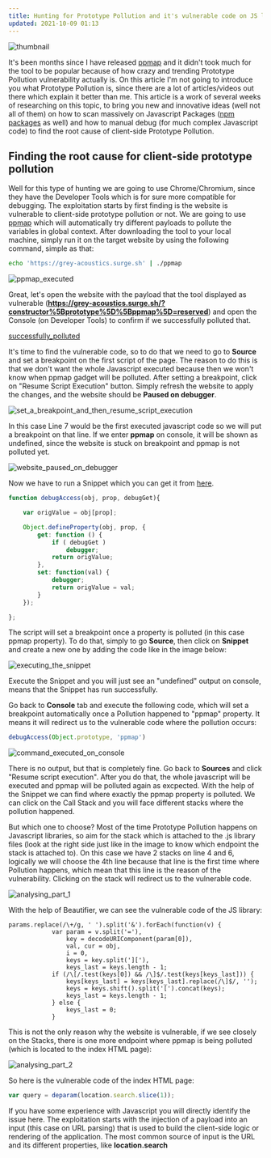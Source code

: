 ```yaml
---
title: Hunting for Prototype Pollution and it's vulnerable code on JS libraries
updated: 2021-10-09 01:13
---
```


![thumbnail](https://cdn-images-1.medium.com/max/800/1*-G7_0G_C7y9C0Z0pFCAJZg.jpeg)

It's been months since I have released [ppmap](https://github.com/kleiton0x00/ppmap) and it didn't took much for the tool to be popular because of how crazy and trending Prototype Pollution vulnerability actually is.
On this article I'm not going to introduce you what Prototype Pollution is, since there are a lot of articles/videos out there which explain it better than me. This article is a work of several weeks of researching on this topic, to bring you new and innovative ideas (well not all of them) on how to scan massively on Javascript Packages ([npm packages](https://www.npmjs.com/) as well)  and how to manual debug (for much complex Javascript code) to find the root cause of client-side Prototype Pollution.

## Finding the root cause for client-side prototype pollution

Well for this type of hunting we are going to use Chrome/Chromium, since they have the Developer Tools which is for sure more compatible for debugging.
The exploitation starts by first finding is the website is vulnerable to client-side prototype pollution or not. We are going to use [ppmap](https://github.com/kleiton0x00/ppmap) which will automatically try different payloads to pollute the variables in global context. After downloading the tool to your local machine, simply run it on the target website by using the following command, simple as that:

```bash
echo 'https://grey-acoustics.surge.sh' | ./ppmap
```

![ppmap_executed](https://cdn-images-1.medium.com/max/800/1*cTPFbvCDDCufj-_kff5Q4Q.png)

Great, let's open the website with the payload that the tool displayed as vulnerable (**https://grey-acoustics.surge.sh/?constructor%5Bprototype%5D%5Bppmap%5D=reserved**) and open the Console (on Developer Tools) to confirm if we successfully polluted that.

[successfully_polluted](https://cdn-images-1.medium.com/max/800/1*I4GivnOTXkXkcV9bklApKg.png)

It's time to find the vulnerable code, so to do that we need to go to **Source** and set a breakpoint on the first script of the page. The reason to do this is that we don't want the whole Javascript executed because then we won't know when ppmap gadget will be polluted. After setting a breakpoint, click on "Resume Script Execution" button. Simply refresh the website to apply the changes, and the website should be **Paused on debugger**.

![set_a_breakpoint_and_then_resume_script_execution](https://cdn-images-1.medium.com/max/800/1*052-ZnY-JWy6wiVfX_UGVQ.jpeg)

In this case Line 7 would be the first executed javascript code so we will put a breakpoint on that line. If we enter **ppmap** on console, it will be shown as undefined, since the website is stuck on breakpoint and ppmap is not polluted yet.

![website_paused_on_debugger](https://cdn-images-1.medium.com/max/800/1*qERXAJFeF7xwuSjsdFCSpg.png)

Now we have to run a Snippet which you can get it from [here](https://gist.githubusercontent.com/dmethvin/1676346/raw/24cde96c341e524dc8706104afbd0748752c7432/gistfile1.txt). 

```javascript
function debugAccess(obj, prop, debugGet){

    var origValue = obj[prop];

    Object.defineProperty(obj, prop, {
        get: function () {
            if ( debugGet )
                debugger;
            return origValue;
        },
        set: function(val) {
            debugger;
            return origValue = val;
        }
    });

};
```

The script will set a breakpoint once a property is polluted (in this case ppmap property). To do that, simply to go **Source**, then click on **Snippet** and create a new one by adding the code like in the image below:

![executing_the_snippet](https://cdn-images-1.medium.com/max/800/1*mjbBiLpC4YSjcTlOjg5pBw.png)

Execute the Snippet and you will just see an "undefined" output on console, means that the Snippet has run successfully. 

Go back to **Console** tab and execute the following code, which will set a breakpoint automatically once a Pollution happened to "ppmap" property. It means it will redirect us to the vulnerable code where the pollution occurs:

```javascript
debugAccess(Object.prototype, 'ppmap')
```

![command_executed_on_console](https://cdn-images-1.medium.com/max/800/1*qHi2lRA_At_cwZCqMSq-2A.jpeg)

There is no output, but that is completely fine. Go back to **Sources** and click "Resume script execution". After you do that, the whole javascript will be executed and ppmap will be polluted again as excpected. With the help of the Snippet we can find where exactly the ppmap property is polluted. We can click on the Call Stack and you will face different stacks where the pollution happened. 

But which one to choose? Most of the time Prototype Pollution happens on Javascript libraries, so aim for the stack which is attached to the .js library files (look at the right side just like in the image to know which endpoint the stack is attached to). On this case we have 2 stacks on line 4 and 6, logically we will choose the 4th line because that line is the first time where Pollution happens, which mean that this line is the reason of the vulnerability. Clicking on the stack will redirect us to the vulnerable code.

![analysing_part_1](https://cdn-images-1.medium.com/max/800/1*S8NBOl1a7f1zhJxlh-6g4w.jpeg)

With the help of Beautifier, we can see the vulnerable code of the JS library:

```
params.replace(/\+/g, ' ').split('&').forEach(function(v) {
            var param = v.split('='),
                key = decodeURIComponent(param[0]),
                val, cur = obj,
                i = 0,
                keys = key.split(']['),
                keys_last = keys.length - 1;
            if (/\[/.test(keys[0]) && /\]$/.test(keys[keys_last])) {
                keys[keys_last] = keys[keys_last].replace(/\]$/, '');
                keys = keys.shift().split('[').concat(keys);
                keys_last = keys.length - 1;
            } else {
                keys_last = 0;
            }
```

This is not the only reason why the website is vulnerable, if we see closely on the Stacks, there is one more endpoint where ppmap is being polluted (which is located to the index HTML page):

![analysing_part_2](https://cdn-images-1.medium.com/max/800/1*i_lq15EhvZRqb8GrF4_UEQ.jpeg)

So here is the vulnerable code of the index HTML page:

```javascript
var query = deparam(location.search.slice(1));
```

If you have some experience with Javascript you will directly identify the issue here. The exploitation starts with the injection of a payload into an input (this case on URL parsing) that is used to build the client-side logic or rendering of the application. The most common source of input is the URL and its different properties, like **location.search**













